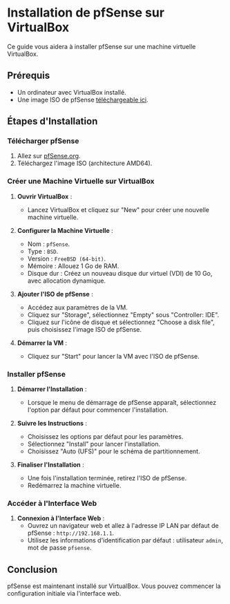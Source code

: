 # Installation de pfSense sur VirtualBox

Ce guide vous aidera à installer pfSense sur une machine virtuelle VirtualBox.

## Prérequis

- Un ordinateur avec VirtualBox installé.
- Une image ISO de pfSense [téléchargeable ici](https://www.pfsense.org/download/).

## Étapes d'Installation

### Télécharger pfSense

1. Allez sur [pfSense.org](https://www.pfsense.org/download/).
2. Téléchargez l'image ISO (architecture AMD64).

### Créer une Machine Virtuelle sur VirtualBox

1. **Ouvrir VirtualBox** :
   - Lancez VirtualBox et cliquez sur "New" pour créer une nouvelle machine virtuelle.

2. **Configurer la Machine Virtuelle** :
   - Nom : `pfSense`.
   - Type : `BSD`.
   - Version : `FreeBSD (64-bit)`.
   - Mémoire : Allouez 1 Go de RAM.
   - Disque dur : Créez un nouveau disque dur virtuel (VDI) de 10 Go, avec allocation dynamique.

3. **Ajouter l'ISO de pfSense** :
   - Accédez aux paramètres de la VM.
   - Cliquez sur "Storage", sélectionnez "Empty" sous "Controller: IDE".
   - Cliquez sur l'icône de disque et sélectionnez "Choose a disk file", puis choisissez l'image ISO de pfSense.

4. **Démarrer la VM** :
   - Cliquez sur "Start" pour lancer la VM avec l'ISO de pfSense.

### Installer pfSense

1. **Démarrer l'Installation** :
   - Lorsque le menu de démarrage de pfSense apparaît, sélectionnez l'option par défaut pour commencer l'installation.

2. **Suivre les Instructions** :
   - Choisissez les options par défaut pour les paramètres.
   - Sélectionnez "Install" pour lancer l'installation.
   - Choisissez "Auto (UFS)" pour le schéma de partitionnement.

3. **Finaliser l'Installation** :
   - Une fois l'installation terminée, retirez l'ISO de pfSense.
   - Redémarrez la machine virtuelle.

### Accéder à l'Interface Web

1. **Connexion à l'Interface Web** :
   - Ouvrez un navigateur web et allez à l'adresse IP LAN par défaut de pfSense : `http://192.168.1.1`.
   - Utilisez les informations d'identification par défaut : utilisateur `admin`, mot de passe `pfsense`.

## Conclusion

pfSense est maintenant installé sur VirtualBox. Vous pouvez commencer la configuration initiale via l'interface web.
